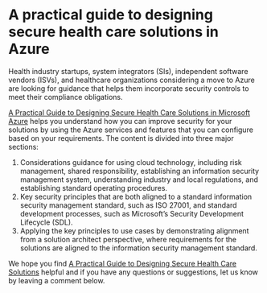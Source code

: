 <properties
   pageTitle="A practical guide to designing secure health care solutions in Azure | Microsoft Azure"
   description=" This article helps you understand how to improve security for your health care solutions by using the Azure services and features that you configure. "
   services="security"
   documentationCenter="na"
   authors="TomShinder"
   manager="MBaldwin"
   editor="TomSh"/>

<tags
   ms.service="security"
   ms.devlang="na"
   ms.topic="article"
   ms.tgt_pltfrm="na"
   ms.workload="na"
   ms.date="09/06/2016"
   ms.author="terrylan"/>

# <a name="a-practical-guide-to-designing-secure-health-care-solutions-in-azure"></a>A practical guide to designing secure health care solutions in Azure

Health industry startups, system integrators (SIs), independent software vendors (ISVs), and healthcare organizations considering a move to Azure are looking for guidance that helps them incorporate security controls to meet their compliance obligations.

[A Practical Guide to Designing Secure Health Care Solutions in Microsoft Azure](https://aka.ms/azureindustrysecurity) helps you understand how you can improve security for your solutions by using the Azure services and features that you can configure based on your requirements.
The content is divided into three major sections:

1. Considerations guidance for using cloud technology, including risk management, shared responsibility, establishing an information security management system, understanding industry and local regulations, and establishing standard operating procedures.
2. Key security principles that are both aligned to a standard information security management standard, such as ISO 27001, and standard development processes, such as Microsoft’s Security Development Lifecycle (SDL).
3. Applying the key principles to use cases by demonstrating alignment from a solution architect perspective, where requirements for the solutions are aligned to the information security management standard.

We hope you find [A Practical Guide to Designing Secure Health Care Solutions](https://aka.ms/azureindustrysecurity) helpful and if you have any questions or suggestions, let us know by leaving a comment below.
